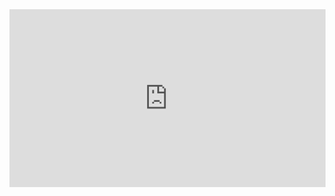 <iframe width="560" height="315" src="https://www.youtube.com/embed/kZiS1QStIWc" title="YouTube video player" frameborder="0" allow="accelerometer; autoplay; clipboard-write; encrypted-media; gyroscope; picture-in-picture; web-share" allowfullscreen></iframe>
